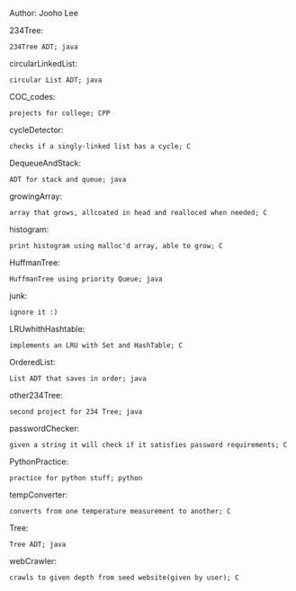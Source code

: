 Author: Jooho Lee


234Tree:
  
    234Tree ADT; java

circularLinkedList: 

    circular List ADT; java

COC_codes: 

    projects for college; CPP

cycleDetector:

    checks if a singly-linked list has a cycle; C

DequeueAndStack:

    ADT for stack and queue; java

growingArray:
  
    array that grows, allcoated in head and realloced when needed; C

histogram: 

    print histogram using malloc'd array, able to grow; C

HuffmanTree:

    HuffmanTree using priority Queue; java

junk: 

    ignore it :)

LRUwhithHashtable: 

    implements an LRU with Set and HashTable; C

OrderedList: 

    List ADT that saves in order; java

other234Tree: 

    second project for 234 Tree; java

passwordChecker: 

    given a string it will check if it satisfies password requirements; C

PythonPractice: 

    practice for python stuff; python

tempConverter: 

    converts from one temperature measurement to another; C

Tree: 

    Tree ADT; java

webCrawler: 

    crawls to given depth from seed website(given by user); C

